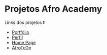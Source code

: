 # Projetos Afro Academy 

Links dos projetos ⏬
<br>
<ul>
    <li><a href="https://portfolio-jo8i.vercel.app/" target="_blank">Portfólio</a></li>
    <li><a href="https://perfil-self.vercel.app/" target="_blank">Perfil</a></li>
    <li><a href="https://home-chi-brown.vercel.app/" target="_blank">Home Page</a></li>
    <li><a href="https://afro.vercel.app/" target="_blank">AfroToDo</a></li>
</ul>

